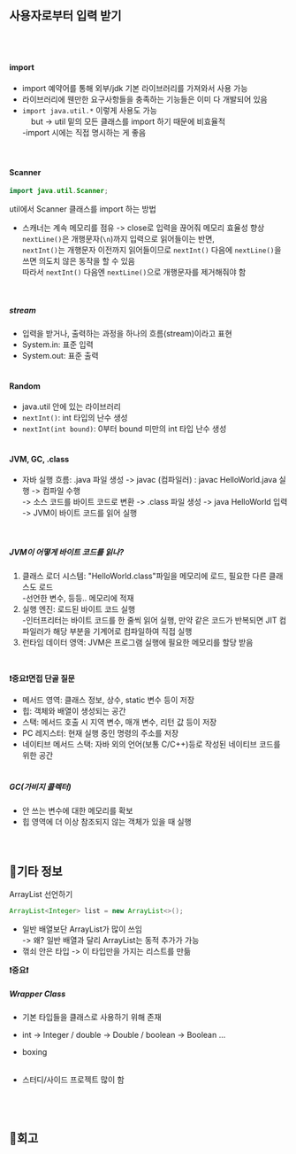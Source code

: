
## 사용자로부터 입력 받기
<br><br>

#### import
- import 예약어를 통해 외부/jdk 기본 라이브러리를 가져와서 사용 가능
- 라이브러리에 웬만한 요구사항들을 충족하는 기능들은 이미 다 개발되어 있음
- `import java.util.*` 이렇게 사용도 가능  
&nbsp;&nbsp;&nbsp;&nbsp;but -> util 밑의 모든 클래스를 import 하기 때문에 비효율적  
-import 시에는 직접 명시하는 게 좋음  
<br><br>

#### Scanner
```java
import java.util.Scanner;
```
util에서 Scanner 클래스를 import 하는 방법  
- 스캐너는 계속 메모리를 점유 -> close로 입력을 끊어줘 메모리 효율성 향상
`nextLine()`은 개행문자(`\n`)까지 입력으로 읽어들이는 반면,  
`nextInt()`는 개행문자 이전까지 읽어들이므로 `nextInt()` 다음에 `nextLine()`을 쓰면 의도치 않은 동작을 할 수 있음  
따라서 `nextInt()` 다음엔 `nextLine()`으로 개행문자를 제거해줘야 함  
<br>

##### stream
- 입력을 받거나, 출력하는 과정을 하나의 흐름(stream)이라고 표현
- System.in: 표준 입력
- System.out: 표준 출력
<br><br>

#### Random
- java.util 안에 있는 라이브러리
- `nextInt()`: int 타입의 난수 생성
- `nextInt(int bound)`: 0부터 bound 미만의 int 타입 난수 생성
<br><br>

#### JVM, GC, .class 
- 자바 실행 흐름: .java 파일 생성 -> javac (컴파일러) : javac HelloWorld.java 실행 -> 컴파일 수행  
-> 소스 코드를 바이트 코드로 변환 -> .class 파일 생성 -> java HelloWorld 입력 -> JVM이 바이트 코드를 읽어 실행
<br>

##### JVM이 어떻게 바이트 코드를 읽나?
1. 클래스 로더 시스템: "HelloWorld.class"파일을 메모리에 로드, 필요한 다른 클래스도 로드  
-선언한 변수, 등등.. 메모리에 적재  
2. 실행 엔진: 로드된 바이트 코드 실행  
-인터프리터는 바이트 코드를 한 줄씩 읽어 실행, 만약 같은 코드가 반복되면 JIT 컴파일러가 해당 부분을 기계어로 컴파일하여 직접 실행  
3. 런타임 데이터 영역: JVM은 프로그램 실행에 필요한 메모리를 할당 받음  
<br>

**❗중요❗면접 단골 질문**  
- 메서드 영역: 클래스 정보, 상수, static 변수 등이 저장
- 힙: 객체와 배열이 생성되는 공간
- 스택: 메서드 호출 시 지역 변수, 매개 변수, 리턴 값 등이 저장
- PC 레지스터: 현재 실행 중인 명령의 주소를 저장
- 네이티브 메서드 스택: 자바 외의 언어(보통 C/C++)등로 작성된 네이티브 코드를 위한 공간
<br><br>

##### GC(가비지 콜렉터)
- 안 쓰는 변수에 대한 메모리를 확보
- 힙 영역에 더 이상 참조되지 않는 객체가 있을 때 실행
<br><br><br>


## 🎸기타 정보
ArrayList 선언하기  
```java
ArrayList<Integer> list = new ArrayList<>();
```
- 일반 배열보단 ArrayList가 많이 쓰임  
-> 왜? 일반 배열과 달리 ArrayList는 동적 추가가 가능
- 꺾쇠 안은 타입 -> 이 타입만을 가지는 리스트를 만듦

**❗중요❗**
##### Wrapper Class
- 기본 타입들을 클래스로 사용하기 위해 존재
- int -> Integer / double -> Double / boolean -> Boolean ...
- boxing
<br><br>

- 스터디/사이드 프로젝트 많이 함
<br><br><br><br>

## 💭회고